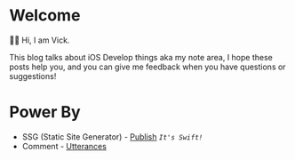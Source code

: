 # Welcome

✋🏻 Hi, I am Vick.

This blog talks about iOS Develop things aka my note area, I hope these posts help you, and you can give me feedback when you have questions or suggestions!

# Power By
* SSG (Static Site Generator) - [Publish](https://github.com/JohnSundell/Publish)  *`It's Swift!`*
* Comment - [Utterances](https://github.com/utterance/utterances)
